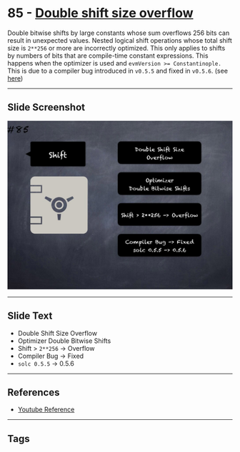 # 85 - [Double shift size overflow](Double%20shift%20size%20overflow.md)
Double bitwise shifts by large constants whose sum overflows 256 bits can result in unexpected values. Nested logical shift operations whose total shift size is `2**256` or more are incorrectly optimized. This only applies to shifts by numbers of bits that are compile-time constant expressions. This happens when the optimizer is used and `evmVersion >= Constantinople.` This is due to a compiler bug introduced in `v0.5.5` and fixed in `v0.5.6`. (see [here](https://docs.soliditylang.org/en/v0.8.9/bugs.html))

___
## Slide Screenshot
![085.jpg](../../images/4.%20Pitfalls%20and%20Best%20Practices%20101/085.jpg)
___
## Slide Text
- Double Shift Size Overflow
- Optimizer Double Bitwise Shifts
- Shift > `2**256` -> Overflow
- Compiler Bug -> Fixed
- `solc 0.5.5` -> 0.5.6
___
## References
- [Youtube Reference](https://youtu.be/vyWLO5Dlg50?t=144)
___
## Tags